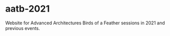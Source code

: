 # aatb-2021
Website for Advanced Architectures Birds of a Feather sessions in 2021 and previous events.
